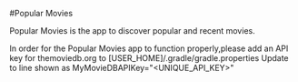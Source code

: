 #Popular Movies

Popular Movies is the app to discover popular and recent movies.

In order for the Popular Movies app to function properly,please add an API key for themoviedb.org to 
[USER_HOME]/.gradle/gradle.properties
Update to line shown as 
MyMovieDBAPIKey="<UNIQUE_API_KEY>"
